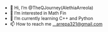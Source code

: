 - 👋 Hi, I’m @TheQJourney(AlethiaArreola)
- 👀 I’m interested in Math Fin 
- 🌱 I’m currently learning C++ and Python
- 📫 How to reach me ...arrepa321@gmail.com

<!---
TheQJourney/TheQJourney is a ✨ special ✨ repository because its `README.md` (this file) appears on your GitHub profile.
You can click the Preview link to take a look at your changes.
--->
